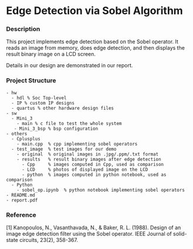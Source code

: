 # Edge Detection via Sobel Algorithm

### Description
This project implements edge detection based on the Sobel operator. It reads an image from memory, does edge detection, and then displays the result binary image on a LCD screen.

Details in our design are demonstrated in our report.

### Project Structure

```
- hw
  - hdl % Soc Top-level
  - IP % custom IP designs
  - quartus % other hardware design files
- sw
  - Mini_3
    - main % c file to test the whole system
   - Mini_3_bsp % bsp configuration
- others
  - Cplusplus
    - main.cpp  % cpp implementing sobel operators
  - test_image  % test images for our demo
    - original  % original images in .jpg/.ppm/.txt format
    - results   % result binary images after edge detection
      - Cpp     % images computed in Cpp, used as comparison
      - LCD     % photos of displayed image on the LCD
      - python  % images computed in python notebook, used as comparison
  - Python
    - sobel_op.ipynb  % python notebook implementing sobel operators
- README.md
- report.pdf
```

### Reference
[1] Kanopoulos, N., Vasanthavada, N., & Baker, R. L. (1988). Design of an image edge detection filter using the Sobel operator. IEEE Journal of solid-state circuits, 23(2), 358-367.
